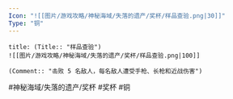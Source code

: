 ```yaml
---
Icon: "![[图片/游戏攻略/神秘海域/失落的遗产/奖杯/样品查验.png|30]]"
Type: "铜"
---
```

```ad-common-bronze-trophy
title: (Title:: "样品查验")
![[图片/游戏攻略/神秘海域/失落的遗产/奖杯/样品查验.png|100]]

(Comment:: "击败 5 名敌人，每名敌人遭受手枪、长枪和近战伤害")
```

#神秘海域/失落的遗产/奖杯 #奖杯 #铜
